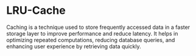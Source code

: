 # LRU-Cache
Caching is a technique used to store frequently accessed data in a faster storage layer to improve performance and reduce latency. It helps in optimizing repeated computations, reducing database queries, and enhancing user experience by retrieving data quickly.
